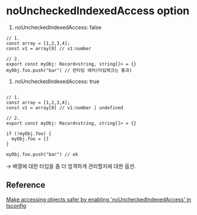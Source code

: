 # noUncheckedIndexedAccess option
1. noUncheckedIndexedAccess: false

```tsx
// 1.
const array = [1,2,3,4];
const v1 = array[0] // v1:number

// 2. 
export const myObj: Record<string, string[]> = {}
myObj.foo.push("bar") // 런타임 에러(타입체크는 통과)
```

1. noUncheckedIndexedAccess: true

```tsx

// 1.
const array = [1,2,3,4];
const v1 = array[0] // v1:number | undefined

// 2. 
export const myObj: Record<string, string[]> = {}

if (!myObj.foo) {
  myObj.foo = []
}

myObj.foo.push("bar") // ok
```

→ 배열에 대한 타입을 좀 더 엄격하게 관리할지에 대한 옵션.

## Reference

[Make accessing objects safer by enabling 'noUncheckedIndexedAccess' in tsconfig](https://www.totaltypescript.com/tips/make-accessing-objects-safer-by-enabling-nouncheckedindexedaccess-in-tsconfig)